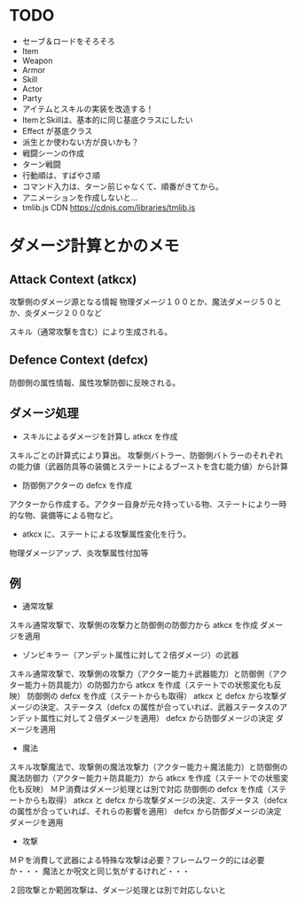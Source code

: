 
# TODO

 - セーブ＆ロードをそろそろ
  - Item
   - Weapon
   - Armor
  - Skill
  - Actor
  - Party
 - アイテムとスキルの実装を改造する！
  - ItemとSkillは、基本的に同じ基底クラスにしたい
   - Effect が基底クラス
   - 派生とか使わない方が良いかも？
 - 戦闘シーンの作成
  - ターン戦闘
  - 行動順は、すばやさ順
   - コマンド入力は、ターン前じゃなくて、順番がきてから。
  - アニメーションを作成しないと…
 - tmlib.js CDN https://cdnjs.com/libraries/tmlib.js

# ダメージ計算とかのメモ


## Attack Context (atkcx)

攻撃側のダメージ源となる情報
物理ダメージ１００とか、魔法ダメージ５０とか、炎ダメージ２００など

スキル（通常攻撃を含む）により生成される。

## Defence Context (defcx)

防御側の属性情報、属性攻撃防御に反映される。

## ダメージ処理

- スキルによるダメージを計算し atkcx を作成

スキルごとの計算式により算出。
攻撃側バトラー、防御側バトラーのそれぞれの能力値（武器防具等の装備とステートによるブーストを含む能力値）から計算

- 防御側アクターの defcx を作成

アクターから作成する。アクター自身が元々持っている物、ステートにより一時的な物、装備等による物など。

- atkcx に、ステートによる攻撃属性変化を行う。

物理ダメージアップ、炎攻撃属性付加等

## 例

- 通常攻撃

スキル通常攻撃で、攻撃側の攻撃力と防御側の防御力から atkcx を作成
ダメージを適用

- ゾンビキラー（アンデット属性に対して２倍ダメージ）の武器

スキル通常攻撃で、攻撃側の攻撃力（アクター能力＋武器能力）と防御側（アクター能力＋防具能力）の防御力から atkcx を作成（ステートでの状態変化も反映）
防御側の defcx を作成（ステートからも取得）
atkcx と defcx から攻撃ダメージの決定、ステータス（defcx の属性が合っていれば、武器ステータスのアンデット属性に対して２倍ダメージを適用）
defcx から防御ダメージの決定
ダメージを適用

- 魔法

スキル攻撃魔法で、攻撃側の魔法攻撃力（アクター能力＋魔法能力）と防御側の魔法防御力（アクター能力＋防具能力）から atkcx を作成（ステートでの状態変化も反映）
ＭＰ消費はダメージ処理とは別で対応
防御側の defcx を作成（ステートからも取得）
atkcx と defcx から攻撃ダメージの決定、ステータス（defcx の属性が合っていれば、それらの影響を適用）
defcx から防御ダメージの決定
ダメージを適用

- 攻撃

ＭＰを消費して武器による特殊な攻撃は必要？フレームワーク的には必要か・・・
魔法とか呪文と同じ気がするけれど・・・

２回攻撃とか範囲攻撃は、ダメージ処理とは別で対応しないと

